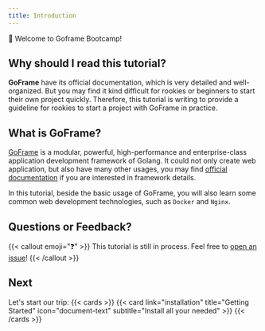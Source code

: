 ```yaml
---
title: Introduction
---
```


👋 Welcome to Goframe Bootcamp!

## Why should I read this tutorial?

__GoFrame__ have its official documentation, which is very detailed and well-organized. But you may find it kind difficult for rookies or beginners to start their own project quickly. Therefore, this tutorial is writing to provide a guideline for rookies to start a project with GoFrame in practice.

## What is GoFrame?

[GoFrame](https://github.com/gogf/gf) is a modular, powerful, high-performance and enterprise-class application development framework of Golang. It could not only create web application, but also have many other usages, you may find [official documentation](https://goframe.org/) if you are interested in framework details.

In this tutorial, beside the basic usage of GoFrame, you will also learn some common web development technologies, such as `Docker` and `Nginx`.

## Questions or Feedback?

{{< callout emoji="❓" >}}
  This tutorial is still in process. Feel free to [open an issue](https://github.com/UncleChair/GoFrameBootcamp/issues)!
{{< /callout >}}

## Next

Let's start our trip:
{{< cards >}}
  {{< card link="installation" title="Getting Started" icon="document-text" subtitle="Install all your needed" >}}
{{< /cards >}}
